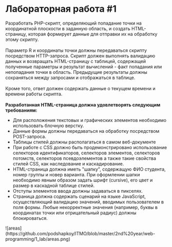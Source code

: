 # Лабораторная работа #1

Разработать PHP-скрипт, определяющий попадание точки на координатной плоскости в заданную область, и создать HTML-страницу, которая формирует данные для отправки их на обработку этому скрипту.</br></br>
Параметр R и координаты точки должны передаваться скрипту посредством HTTP-запроса. Скрипт должен выполнять валидацию данных и возвращать HTML-страницу с таблицей, содержащей полученные параметры и результат вычислений - факт попадания или непопадания точки в область. Предыдущие результаты должны сохраняться между запросами и отображаться в таблице.</br></br>
Кроме того, ответ должен содержать данные о текущем времени и времени работы скрипта.</br></br>
<b>Разработанная HTML-страница должна удовлетворять следующим требованиям:</b>
<ul>
<li>Для расположения текстовых и графических элементов необходимо использовать блочную верстку.</li>
<li>Данные формы должны передаваться на обработку посредством POST-запроса.</li>
<li>Таблицы стилей должны располагаться в самом веб-документе</li>
<li>При работе с CSS должно быть продемонстрировано использование селекторов идентификаторов, селекторов элементов, селекторов потомств, селекторов псевдоэлементов а также такие свойства стилей CSS, как наследование и каскадирование.</li>
<li>HTML-страница должна иметь "шапку", содержащую ФИО студента, номер группы и новер варианта. При оформлении шапки необходимо явным образом задать шрифт (cursive), его цвет и размер в каскадной таблице стилей.</li>
<li>Отступы элементов ввода должны задаваться в пикселях.</li>
<li>Страница должна содержать сценарий на языке JavaScript, осуществляющий валидацию значений, вводимых пользователем в поля формы. Любые некорректные значения (например, буквы в координатах точки или отрицательный радиус) должны блокироваться.</li>
</ul>
![areas](https://github.com/podshapkoy/ITMO/blob/master/2nd%20year/web-programming/1_lab/areas.png)
